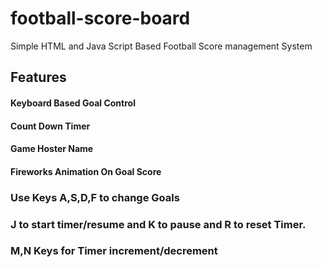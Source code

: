 # football-score-board
Simple HTML and Java Script Based Football Score management System

## Features
#### Keyboard Based Goal Control
#### Count Down Timer
#### Game Hoster Name
#### Fireworks Animation On Goal Score

### Use Keys A,S,D,F to change Goals
### J to start timer/resume  and K to pause and R to reset Timer.
### M,N Keys for Timer increment/decrement



